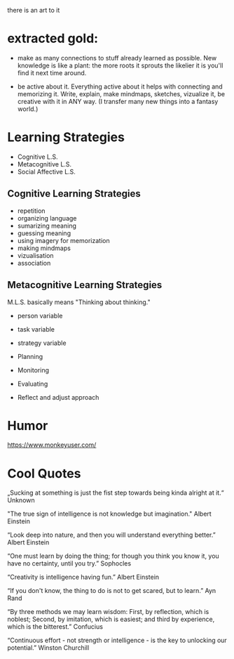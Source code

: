 there is an art to it

# extracted gold:
- make as many connections to stuff already learned as possible. New knowledge is like a plant: the more roots it sprouts the likelier it is you'll find it next time around.

- be active about it. Everything active about it helps with connecting and memorizing it. Write, explain, make mindmaps, sketches, vizualize it, be creative with it in ANY way. (I transfer many new things into a fantasy world.)


# Learning Strategies

- Cognitive L.S.
- Metacognitive L.S.
- Social Affective L.S.

## Cognitive Learning Strategies

- repetition
- organizing language
- sumarizing meaning
- guessing meaning
- using imagery for memorization
- making mindmaps
- vizualisation
- association

## Metacognitive Learning Strategies

M.L.S. basically means "Thinking about thinking."

- person variable
- task variable
- strategy variable

- Planning
- Monitoring
- Evaluating
- Reflect and adjust approach





# Humor

https://www.monkeyuser.com/



# Cool Quotes

„Sucking at something is just the fist step towards being kinda alright at it.“ Unknown 

"The true sign of intelligence is not knowledge but imagination." Albert Einstein

“Look deep into nature, and then you will understand everything better.” Albert Einstein

“One must learn by doing the thing; for though you think you know it, you have no certainty, until you try.”  Sophocles

“Creativity is intelligence having fun.” Albert Einstein

“If you don't know, the thing to do is not to get scared, but to learn.” Ayn Rand

“By three methods we may learn wisdom: First, by reflection, which is noblest; Second, by imitation, which is easiest; and third by experience, which is the bitterest.” Confucius

“Continuous effort - not strength or intelligence - is the key to unlocking our potential.” Winston Churchill